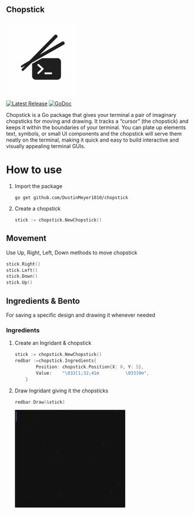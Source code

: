   <p style="font-size: 1.5em; font-weight: bold;" align="left">Chopstick</span>
<p align="left">
  <img src="./logo.png" alt="Chopstick Logo" width="200" style="vertical-align: middle; margin-right: 10px;"/>
  
</p>
    <a href="https://github.com/DustinMeyer1010/chopstick/releases"><img src="https://img.shields.io/badge/release-v0.0.0-blue" alt="Latest Release"></a>
    <a href="https://pkg.go.dev/github.com/DustinMeyer1010/chopstick?tab=doc"><img src="https://img.shields.io/badge/-docs-blue?logo=go&logoColor=white&labelColor=gray" alt="GoDoc"></a>


  Chopstick is a Go package that gives your terminal a pair of imaginary chopsticks for moving and drawing. It tracks a “cursor” (the chopstick) and keeps it within the boundaries of your terminal. You can plate up elements text, symbols, or small UI components and the chopstick will serve them neatly on the terminal, making it quick and easy to build interactive and visually appealing terminal GUIs.

# How to use
1. Import the package
    ```shell
    go get github.com/DustinMeyer1010/chopstick
    ```
2. Create a chopstick
    ```go
    stick := chopstick.NewChopstick()
    ```
## Movement
Use Up, Right, Left, Down methods to move chopstick
```go
stick.Right()
stick.Left()
stick.Down()
stick.Up()
```

## Ingredients & Bento
For saving a specific design and drawing it whenever needed

### Ingredients
1. Create an Ingridant & chopstick
    ```go
    stick := chopstick.NewChopstick()
    redbar :=chopstick.Ingredients{
            Position: chopstick.Position{X: 0, Y: 5},
            Value:    "\033[1;32;41m          \033[0m",
        }
    ```
2. Draw Ingridant giving it the chopsticks
    ```go
    redbar.Draw(&stick)
    ```
    <img src="Ingredient.gif" width="300" alt="Ingredient Example">
